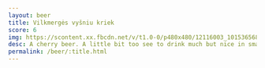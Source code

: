 ```yaml
---
layout: beer
title: Vilkmergės vyšniu kriek
score: 6
img: https://scontent.xx.fbcdn.net/v/t1.0-0/p480x480/12116003_10153656865943745_8818428390735256762_n.jpg?oh=c65be2c392dcc7e85d8a345a270fe1e6&oe=58D2C11E
desc: A cherry beer. A little bit too see to drink much but nice in small doses
permalink: /beer/:title.html
---
```

